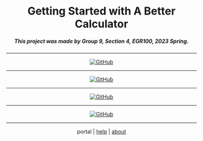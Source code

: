 <center><h1>Getting Started with A Better Calculator</h1></center>

<center><h5>This project was made by Group 9, Section 4, EGR100, 2023 Spring.</h5></center>

<center><hr /><a href='https://github.com/ABCalculator/app/releases/download/v0.18/v0.18.apk'><img src="https://img.shields.io/badge/-Download_APK_(v0.18)-005500?style=for-the-badge&amp;logo=Android&amp;logoColor=white" referrerpolicy="no-referrer" alt="GitHub"></a><hr /><a href='https://github.com/ABCalculator/app/releases/download/v0.18/v0.18.aab'><img src="https://img.shields.io/badge/-Download_AAB_(v0.18)-004455?style=for-the-badge&amp;logo=AndroidStudio&amp;logoColor=white" referrerpolicy="no-referrer" alt="GitHub"></a><hr /><a href='https://github.com/ABCalculator/app/releases/download/v0.18/v0.18.aia'><img src="https://img.shields.io/badge/-Download_AIA_(v0.18)-3A3A3A?style=for-the-badge&amp;logo=GoogleSheets&amp;logoColor=white" referrerpolicy="no-referrer" alt="GitHub"></a><hr /><a href='https://github.com/ABCalculator'><img src="https://img.shields.io/badge/-Follow_Us_On_GitHub-222222?style=for-the-badge&amp;logo=GitHub&amp;logoColor=white" referrerpolicy="no-referrer" alt="GitHub"></a><hr /></center>

<center>portal | <a href='https://abcalculator.github.io/help/'>help</a> | <a href='https://abcalculator.github.io/about/'>about</a></center>


